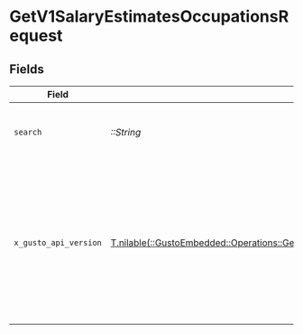 # GetV1SalaryEstimatesOccupationsRequest


## Fields

| Field                                                                                                                                                                                                                        | Type                                                                                                                                                                                                                         | Required                                                                                                                                                                                                                     | Description                                                                                                                                                                                                                  | Example                                                                                                                                                                                                                      |
| ---------------------------------------------------------------------------------------------------------------------------------------------------------------------------------------------------------------------------- | ---------------------------------------------------------------------------------------------------------------------------------------------------------------------------------------------------------------------------- | ---------------------------------------------------------------------------------------------------------------------------------------------------------------------------------------------------------------------------- | ---------------------------------------------------------------------------------------------------------------------------------------------------------------------------------------------------------------------------- | ---------------------------------------------------------------------------------------------------------------------------------------------------------------------------------------------------------------------------- |
| `search`                                                                                                                                                                                                                     | *::String*                                                                                                                                                                                                                   | :heavy_check_mark:                                                                                                                                                                                                           | Search term for occupation (minimum 3 characters)                                                                                                                                                                            | software                                                                                                                                                                                                                     |
| `x_gusto_api_version`                                                                                                                                                                                                        | [T.nilable(::GustoEmbedded::Operations::GetV1SalaryEstimatesOccupationsHeaderXGustoAPIVersion)](../../models/operations/getv1salaryestimatesoccupationsheaderxgustoapiversion.md)                                            | :heavy_minus_sign:                                                                                                                                                                                                           | Determines the date-based API version associated with your API call. If none is provided, your application's [minimum API version](https://docs.gusto.com/embedded-payroll/docs/api-versioning#minimum-api-version) is used. |                                                                                                                                                                                                                              |